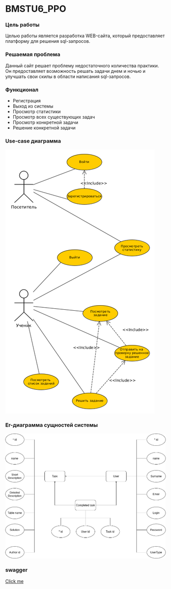 # BMSTU6_PPO

<!-- ![GitHub last commit](https://img.shields.io/github/last-commit/Sunshine-ki/BMSTU7_WEB?style=for-the-badge)

![GitHub repo size](https://img.shields.io/github/repo-size/Sunshine-ki/BMSTU7_WEB?style=for-the-badge)  -->

### Цель работы

<!-- Создать WEB-сайт для возможности улучшения навыков  построения запросов к базе данных.  -->
Целью работы является разработка WEB-сайта, который предоставляет платформу для решения sql-запросов.

### Решаемая проблема

Данный сайт решает проблему недостаточного количества практики. 
Он предоставляет возможность решать задачи днем и ночью и улучшать свои скилы в области написания sql-запросов. 

### Функционал 

* Регистрация
* Выход из системы
* Просмотр статистики
* Просмотр всех существующих задач
* Просмотр конкретной задачи
* Решение конкретной задачи

### Use-case диаграмма

![use_case](./docs/img/use-case.png)

### Er-диаграмма сущностей системы

![use_case](./docs/img/ER-diagram.png)


### swagger


[Click me](https://app.swaggerhub.com/apis/Sunshine-ki/WEB/1.0.0`)

